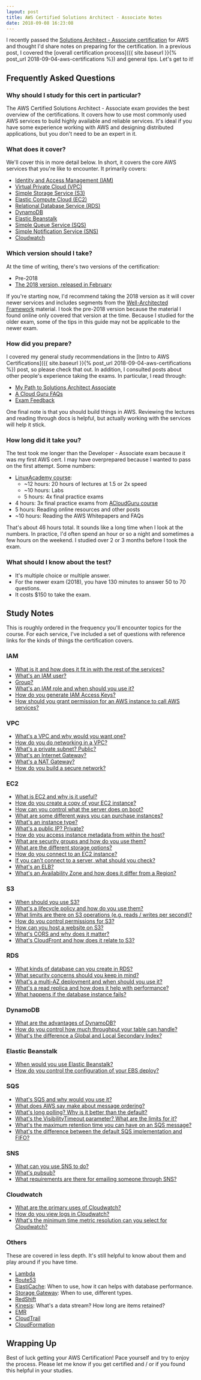 ```yaml
---
layout: post
title: AWS Certified Solutions Architect - Associate Notes
date: 2018-09-08 16:23:08
---
```


I recently passed the [Solutions Architect - Associate
certification](https://aws.amazon.com/certification/certified-solutions-architect-associate/)
for AWS and thought I'd share notes on preparing for the
certification. In
a previous post, I covered the [overall certification process]({{ site.baseurl
}}{% post_url 2018-09-04-aws-certifications %}) and general tips. Let's get
to it!

## Frequently Asked Questions

### Why should I study for this cert in particular?

The AWS Certified Solutions Architect - Associate exam provides the best overview
of the certifications. It covers how to use most commonly used AWS services to
build highly available and reliable services. It's ideal if you
have some experience working with AWS and designing distributed applications,
but you don't need to be an expert in it.

### What does it cover?

We'll cover this in more detail below. In short, it covers the core AWS services
that you're like to encounter. It primarily covers:

* [Identity and Access Management (IAM)](https://aws.amazon.com/iam/)
* [Virtual Private Cloud (VPC)](https://aws.amazon.com/vpc/)
* [Simple Storage Service (S3)](https://aws.amazon.com/s3/)
* [Elastic Compute Cloud (EC2)](https://aws.amazon.com/ec2/)
* [Relational Database Service (RDS)](https://aws.amazon.com/rds/)
* [DynamoDB](https://aws.amazon.com/dynamodb/)
* [Elastic Beanstalk](https://aws.amazon.com/elasticbeanstalk/)
* [Simple Queue Service (SQS)](https://aws.amazon.com/sqs/)
* [Simple Notification Service (SNS)](https://aws.amazon.com/sns/)
* [Cloudwatch](https://aws.amazon.com/cloudwatch/)

### Which version should I take?

At the time of writing, there's two versions of the certification:

* Pre-2018
* [The 2018 version, released in
    February](https://aws.amazon.com/about-aws/whats-new/2018/02/updated-aws-certified-solutions-architect-associate-exam-now-available/)

If you're starting now, I'd recommend taking the 2018 version as it will cover
newer services and includes segments from the [Well-Architected
Framework](https://aws.amazon.com/architecture/well-architected/) material.
I took the pre-2018 version because the material I found online only covered
that version at the time. Because I studied for the older exam, some of the tips
in this guide may not be applicable to the newer exam.

### How did you prepare?

I covered my general study recommendations in the [Intro to AWS
Certifications]({{ site.baseurl
}}{% post_url 2018-09-04-aws-certifications %})
post, so please check that out. In addition, I consulted posts about other
people's experience taking the exams. In particular, I read through:

* [My Path to Solutions Architect
    Associate](https://acloud.guru/forums/aws-certified-solutions-architect-associate/discussion/-KKr5HCv2bzH3EOBSUAt/my_path_to_solutions_architect)
* [A Cloud Guru
    FAQs](https://acloud.guru/forums/aws-certified-solutions-architect-associate/discussion/-KSS5nf3pekHgwDEuNnF/new_here__read_this_through!)
* [Exam
    Feedback](https://acloud.guru/forums/aws-certified-solutions-architect-associate/discussion/-KSDNs4nfg5ikp6yBN9l/exam_feedback)

One final note is that you should build things in AWS.
Reviewing the lectures and reading through docs is helpful, but actually working
with the services will help it stick.

### How long did it take you?

The test took me longer than the Developer - Associate exam because it was my
first AWS cert. I may have overprepared because I wanted to pass on the first attempt.
Some numbers:

* [LinuxAcademy course](https://linuxacademy.com/cp/modules/view/id/228):
    * ~12 hours: 20 hours of lectures at 1.5 or 2x speed
    * ~10 hours: Labs
    * 5 hours: 4x final practice exams
* 4 hours: 3x final practice exams from [ACloudGuru
    course](https://acloud.guru/course/aws-certified-solutions-architect-associate/)
* 5 hours: Reading online resources and other posts
* ~10 hours: Reading the AWS Whitepapers and FAQs

That's about 46 hours total. It sounds like a long time when
I look at the numbers. In practice, I'd often spend an hour or so a night and
sometimes a few hours on the weekend. I studied over 2 or 3 months before I took
the exam.

### What should I know about the test?

* It's multiple choice or multiple answer.
* For the newer exam (2018), you have 130 minutes to answer 50 to 70 questions.
* It costs $150 to take the exam.

## Study Notes

This is roughly ordered in the frequency you'll encounter topics for the course.
For each service, I've included a set of questions with reference links for the
kinds of things the certification covers.

### IAM

* [What is it and how does it fit in with the rest of the
    services?](https://aws.amazon.com/iam/)
* [What's an IAM
    user?](https://docs.aws.amazon.com/IAM/latest/UserGuide/id_users.html)
* [Group?](https://docs.aws.amazon.com/IAM/latest/UserGuide/id_groups.html)
* [What's an IAM role and when should you use
    it?](https://docs.aws.amazon.com/IAM/latest/UserGuide/id_roles.html)
* [How do you generate IAM Access
    Keys?](https://docs.aws.amazon.com/IAM/latest/UserGuide/id_credentials_access-keys.html)
* [How should you grant permission for an AWS instance to call AWS
	services?](https://docs.aws.amazon.com/IAM/latest/UserGuide/id_roles_use_switch-role-ec2.html)

### VPC

* [What's a VPC and why would you want one?](https://aws.amazon.com/vpc/)
* [How do you do networking in
    a VPC?](https://docs.aws.amazon.com/vpc/latest/userguide/VPC_Networking.html)
* [What's a private subnet?
    Public?](https://docs.aws.amazon.com/AmazonECS/latest/developerguide/create-public-private-vpc.html)
* [What's an Internet
    Gateway?](https://docs.aws.amazon.com/vpc/latest/userguide/VPC_Internet_Gateway.html)
* [What's a NAT
    Gateway?](https://docs.aws.amazon.com/vpc/latest/userguide/vpc-nat-gateway.html)
* [How do you build a secure
    network?](https://docs.aws.amazon.com/vpc/latest/userguide/VPC_Security.html)

### EC2

* [What is EC2 and why is it useful?](https://aws.amazon.com/ec2/)
* [How do you create a copy of your EC2
    instance?](https://docs.aws.amazon.com/AWSEC2/latest/UserGuide/CopyingAMIs.html)
* [How can you control what the server does on
    boot?](https://docs.aws.amazon.com/AWSEC2/latest/UserGuide/user-data.html)
* [What are some different ways you can purchase
    instances?](https://docs.aws.amazon.com/AWSEC2/latest/UserGuide/instance-purchasing-options.html)
* [What's an instance type?](https://aws.amazon.com/ec2/instance-types/)
* [What's a public IP?
    Private?](https://docs.aws.amazon.com/AWSEC2/latest/UserGuide/using-instance-addressing.html)
* [How do you access instance metadata from within the
    host?](https://docs.aws.amazon.com/AWSEC2/latest/UserGuide/ec2-instance-metadata.html)
* [What are security groups and how do you use
    them?](https://docs.aws.amazon.com/AWSEC2/latest/UserGuide/using-network-security.html)
* [What are the different storage
    options?](https://docs.aws.amazon.com/AWSEC2/latest/UserGuide/Storage.html)
* [How do you connect to an EC2
    instance?](https://docs.aws.amazon.com/AWSEC2/latest/UserGuide/AccessingInstances.html)
* [If you can't connect to a server, what should you
    check?](https://docs.aws.amazon.com/AWSEC2/latest/UserGuide/TroubleshootingInstancesConnecting.html)
* [What's an ELB?](https://aws.amazon.com/elasticloadbalancing/)
* [What's an Availability Zone and how does it differ from
    a Region?](https://docs.aws.amazon.com/AWSEC2/latest/UserGuide/using-regions-availability-zones.html)


### S3

* [When should you use S3?](https://aws.amazon.com/s3/)
* [What's a lifecycle policy and how do you use
    them?](https://docs.aws.amazon.com/AmazonS3/latest/user-guide/create-lifecycle.html)
* [What limits are there on S3 operations (e.g. reads / writes per
    second)?](https://docs.aws.amazon.com/AmazonS3/latest/dev/request-rate-perf-considerations.html)
* [How do you control permissions for
    S3?](https://docs.aws.amazon.com/AmazonS3/latest/dev/s3-access-control.html)
* [How can you host a website on
    S3?](https://docs.aws.amazon.com/AmazonS3/latest/dev/WebsiteHosting.html)
* [What's CORS and why does it
    matter?](https://docs.aws.amazon.com/AmazonS3/latest/dev/cors.html)
* [What's CloudFront and how does it relate to
    S3?](https://aws.amazon.com/cloudfront/)

### RDS

* [What kinds of database can you create in
    RDS?](https://aws.amazon.com/rds/details/)
* [What security concerns should you keep in
    mind?](https://docs.aws.amazon.com/AmazonRDS/latest/UserGuide/UsingWithRDS.html)
* [What's a multi-AZ deployment and when should you use
    it?](https://aws.amazon.com/rds/details/multi-az/)
* [What's a read replica and how does it help with
    performance?](https://aws.amazon.com/rds/details/read-replicas/)
* [What happens if the database instance
    fails?](https://docs.aws.amazon.com/AmazonRDS/latest/UserGuide/Concepts.MultiAZ.html#Concepts.MultiAZ.Failover)

### DynamoDB

* [What are the advantages of DynamoDB?](https://aws.amazon.com/dynamodb/)
* [How do you control how much throughput your table can
    handle?](https://docs.aws.amazon.com/amazondynamodb/latest/developerguide/HowItWorks.ProvisionedThroughput.html)
* [What's the difference a Global and Local Secondary
    Index?](https://docs.aws.amazon.com/amazondynamodb/latest/developerguide/SecondaryIndexes.html)

### Elastic Beanstalk

* [When would you use Elastic
    Beanstalk?](https://aws.amazon.com/elasticbeanstalk/)
* [How do you control the configuration of your EBS
    deploy?](https://docs.aws.amazon.com/elasticbeanstalk/latest/dg/using-features.rolling-version-deploy.html)

### SQS

* [What's SQS and why would you use it?](https://aws.amazon.com/sqs/)
* [What does AWS say make about message ordering?](https://aws.amazon.com/sqs/faqs/)
* [What's long polling? Why is it better than the
    default?](https://docs.aws.amazon.com/AWSSimpleQueueService/latest/SQSDeveloperGuide/sqs-long-polling.html)
* [What's the VisibilityTimeout parameter? What are the limits for
    it?](https://docs.aws.amazon.com/AWSSimpleQueueService/latest/SQSDeveloperGuide/sqs-visibility-timeout.html)
* [What's the maximum retention time you can have on an SQS
    message?](https://docs.aws.amazon.com/AWSSimpleQueueService/latest/APIReference/API_SetQueueAttributes.html)
* [What's the difference between the default SQS implementation and
    FIFO?](https://docs.aws.amazon.com/AWSSimpleQueueService/latest/SQSDeveloperGuide/FIFO-queues.html)

### SNS

* [What can you use SNS to do?](https://aws.amazon.com/sns/)
* [What's pubsub?](https://aws.amazon.com/pub-sub-messaging/)
* [What requirements are there for emailing someone through
    SNS?](https://docs.aws.amazon.com/sns/latest/dg/SubscribeTopic.html)

### Cloudwatch

* [What are the primary uses of Cloudwatch?](https://aws.amazon.com/cloudwatch/)
* [How do you view logs in
    Cloudwatch?](https://docs.aws.amazon.com/AmazonCloudWatch/latest/logs/WhatIsCloudWatchLogs.html)
* [What's the minimum time metric resolution can you select for
    Cloudwatch?](https://aws.amazon.com/blogs/aws/new-high-resolution-custom-metrics-and-alarms-for-amazon-cloudwatch/)

### Others

These are covered in less depth. It's still helpful to know about them and play
around if you have time.

* [Lambda](https://aws.amazon.com/lambda/)
* [Route53](https://aws.amazon.com/route53/)
* [ElastiCache](https://aws.amazon.com/elasticache/): When to use, how it can helps with database performance.
* [Storage Gateway](https://aws.amazon.com/storagegateway/): When to use, different types.
* [RedShift](https://aws.amazon.com/redshift/)
* [Kinesis](https://aws.amazon.com/kinesis/): What's a data stream? How long are items retained?
* [EMR](https://aws.amazon.com/emr/)
* [CloudTrail](https://aws.amazon.com/cloudtrail/)
* [CloudFormation](https://aws.amazon.com/cloudformation/)

## Wrapping Up

Best of luck getting your AWS Certification! Pace yourself and try to enjoy the
process. Please let me know if you get certified and / or if you found this
helpful in your studies.

